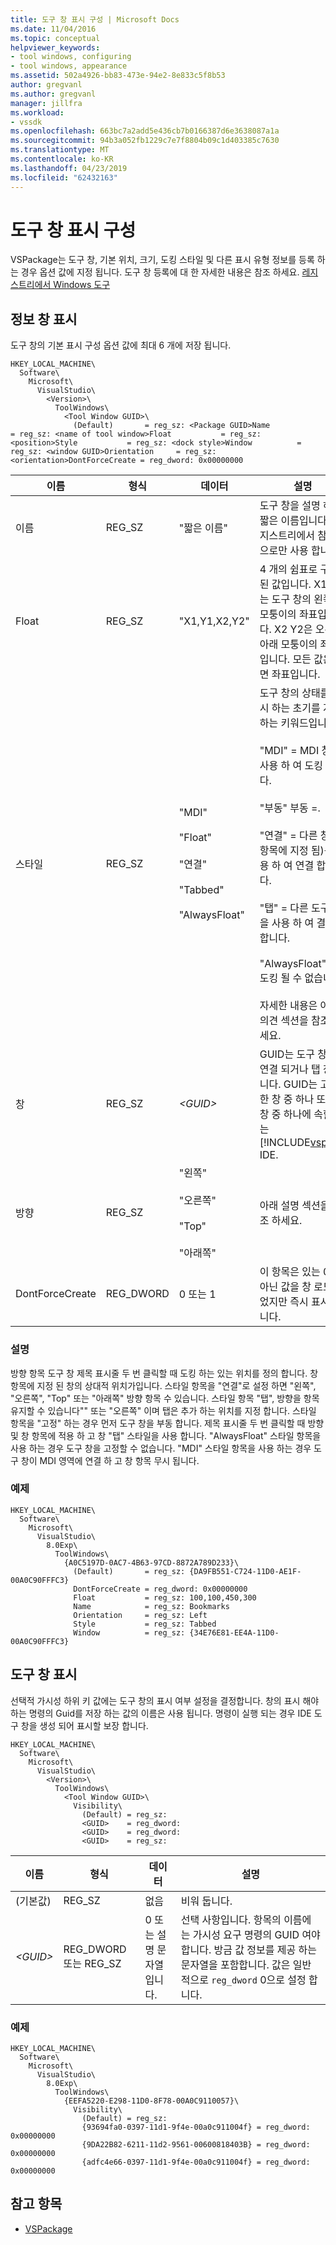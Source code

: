 ```yaml
---
title: 도구 창 표시 구성 | Microsoft Docs
ms.date: 11/04/2016
ms.topic: conceptual
helpviewer_keywords:
- tool windows, configuring
- tool windows, appearance
ms.assetid: 502a4926-bb83-473e-94e2-8e833c5f8b53
author: gregvanl
ms.author: gregvanl
manager: jillfra
ms.workload:
- vssdk
ms.openlocfilehash: 663bc7a2add5e436cb7b0166387d6e3638087a1a
ms.sourcegitcommit: 94b3a052fb1229c7e7f8804b09c1d403385c7630
ms.translationtype: MT
ms.contentlocale: ko-KR
ms.lasthandoff: 04/23/2019
ms.locfileid: "62432163"
---
```

# <a name="tool-window-display-configuration"></a>도구 창 표시 구성
VSPackage는 도구 창, 기본 위치, 크기, 도킹 스타일 및 다른 표시 유형 정보를 등록 하는 경우 옵션 값에 지정 됩니다. 도구 창 등록에 대 한 자세한 내용은 참조 하세요. [레지스트리에서 Windows 도구](../extensibility/tool-windows-in-the-registry.md)

## <a name="window-display-information"></a>정보 창 표시
 도구 창의 기본 표시 구성 옵션 값에 최대 6 개에 저장 됩니다.

```
HKEY_LOCAL_MACHINE\
  Software\
    Microsoft\
      VisualStudio\
        <Version>\
          ToolWindows\
            <Tool Window GUID>\
              (Default)       = reg_sz: <Package GUID>Name            = reg_sz: <name of tool window>Float           = reg_sz: <position>Style           = reg_sz: <dock style>Window          = reg_sz: <window GUID>Orientation     = reg_sz: <orientation>DontForceCreate = reg_dword: 0x00000000
```

| 이름 | 형식 | 데이터 | 설명 |
|-----------------|-----------| - | - |
| 이름 | REG_SZ | "짧은 이름" | 도구 창을 설명 하는 짧은 이름입니다. 레지스트리에서 참조용 으로만 사용 합니다. |
| Float | REG_SZ | "X1,Y1,X2,Y2" | 4 개의 쉼표로 구분 된 값입니다. X1, Y1는 도구 창의 왼쪽 위 모퉁이의 좌표입니다. X2 Y2은 오른쪽 아래 모퉁이의 좌표입니다. 모든 값은 화면 좌표입니다. |
| 스타일 | REG_SZ | "MDI"<br /><br /> "Float"<br /><br /> "연결"<br /><br /> "Tabbed"<br /><br /> "AlwaysFloat" | 도구 창의 상태를 표시 하는 초기를 지정 하는 키워드입니다.<br /><br /> "MDI" = MDI 창을 사용 하 여 도킹 합니다.<br /><br /> "부동" 부동 =.<br /><br /> "연결" = 다른 창 (창 항목에 지정 됨)를 사용 하 여 연결 합니다.<br /><br /> "탭" = 다른 도구 창을 사용 하 여 결합 합니다.<br /><br /> "AlwaysFloat" = 도킹 될 수 없습니다.<br /><br /> 자세한 내용은 아래 의견 섹션을 참조 하세요. |
| 창 | REG_SZ | *\<GUID>* | GUID는 도구 창 수 연결 되거나 탭 창입니다. GUID는 고유한 창 중 하나 또는 창 중 하나에 속할 수는 [!INCLUDE[vsprvs](../code-quality/includes/vsprvs_md.md)] IDE. |
| 방향 | REG_SZ | "왼쪽"<br /><br /> "오른쪽"<br /><br /> "Top"<br /><br /> "아래쪽" | 아래 설명 섹션을 참조 하세요. |
| DontForceCreate | REG_DWORD | 0 또는 1 | 이 항목은 있는 0이 아닌 값을 창 로드 되었지만 즉시 표시 됩니다. |

### <a name="comments"></a>설명
 방향 항목 도구 창 제목 표시줄 두 번 클릭할 때 도킹 하는 있는 위치를 정의 합니다. 창 항목에 지정 된 창의 상대적 위치가입니다. 스타일 항목을 "연결"로 설정 하면 "왼쪽", "오른쪽", "Top" 또는 "아래쪽" 방향 항목 수 있습니다. 스타일 항목 "탭", 방향을 항목 유지할 수 있습니다"" 또는 "오른쪽" 이며 탭은 추가 하는 위치를 지정 합니다. 스타일 항목을 "고정" 하는 경우 먼저 도구 창을 부동 합니다. 제목 표시줄 두 번 클릭할 때 방향 및 창 항목에 적용 하 고 창 "탭" 스타일을 사용 합니다. "AlwaysFloat" 스타일 항목을 사용 하는 경우 도구 창을 고정할 수 없습니다. "MDI" 스타일 항목을 사용 하는 경우 도구 창이 MDI 영역에 연결 하 고 창 항목 무시 됩니다.

### <a name="example"></a>예제

```
HKEY_LOCAL_MACHINE\
  Software\
    Microsoft\
      VisualStudio\
        8.0Exp\
          ToolWindows\
            {A0C5197D-0AC7-4B63-97CD-8872A789D233}\
              (Default)       = reg_sz: {DA9FB551-C724-11D0-AE1F-00A0C90FFFC3}
              DontForceCreate = reg_dword: 0x00000000
              Float           = reg_sz: 100,100,450,300
              Name            = reg_sz: Bookmarks
              Orientation     = reg_sz: Left
              Style           = reg_sz: Tabbed
              Window          = reg_sz: {34E76E81-EE4A-11D0-00A0C90FFFC3}
```

## <a name="tool-window-visibility"></a>도구 창 표시
 선택적 가시성 하위 키 값에는 도구 창의 표시 여부 설정을 결정합니다. 창의 표시 해야 하는 명령의 Guid를 저장 하는 값의 이름은 사용 됩니다. 명령이 실행 되는 경우 IDE 도구 창을 생성 되어 표시할 보장 합니다.

```
HKEY_LOCAL_MACHINE\
  Software\
    Microsoft\
      VisualStudio\
        <Version>\
          ToolWindows\
            <Tool Window GUID>\
              Visibility\
                (Default) = reg_sz:
                <GUID>    = reg_dword:
                <GUID>    = reg_dword:
                <GUID>    = reg_sz:
```

|이름|형식|데이터|설명|
|----------|----------|----------|-----------------|
|(기본값)|REG_SZ|없음|비워 둡니다.|
|*\<GUID>*|REG_DWORD 또는 REG_SZ|0 또는 설명 문자열입니다.|선택 사항입니다. 항목의 이름에는 가시성 요구 명령의 GUID 여야 합니다. 방금 값 정보를 제공 하는 문자열을 포함합니다. 값은 일반적으로 `reg_dword` 0으로 설정 합니다.|

### <a name="example"></a>예제

```
HKEY_LOCAL_MACHINE\
  Software\
    Microsoft\
      VisualStudio\
        8.0Exp\
          ToolWindows\
            {EEFA5220-E298-11D0-8F78-00A0C9110057}\
              Visibility\
                (Default) = reg_sz:
                {93694fa0-0397-11d1-9f4e-00a0c911004f} = reg_dword: 0x00000000
                {9DA22B82-6211-11d2-9561-00600818403B} = reg_dword: 0x00000000
                {adfc4e66-0397-11d1-9f4e-00a0c911004f} = reg_dword: 0x00000000
```

## <a name="see-also"></a>참고 항목
- [VSPackage](../extensibility/internals/vspackages.md)